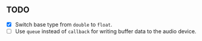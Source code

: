 ## TODO
- [x] Switch base type from `double` to `float`.
- [ ] Use `queue` instead of `callback` for writing buffer data to the audio device.
